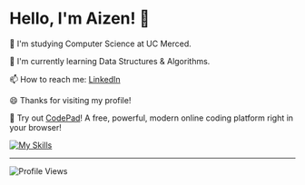 # Hello, I'm Aizen! 👋

🏫 I'm studying Computer Science at UC Merced.

🌱 I'm currently learning Data Structures & Algorithms.

📫 How to reach me: [LinkedIn](https://www.linkedin.com/in/aizenbaidya/)

😄 Thanks for visiting my profile!

🚀 Try out [CodePad](https://codepad.app/)! A free, powerful, modern online coding platform right in your browser!

[![My Skills](https://skillicons.dev/icons?i=cpp,java,python,js,html,css,r,mysql)](https://skillicons.dev)

---

![Profile Views](https://komarev.com/ghpvc/?username=aizenbaidya&color=blue)
